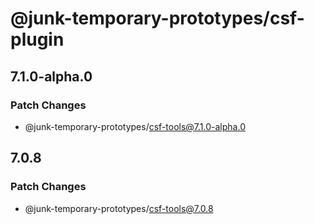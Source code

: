 # @junk-temporary-prototypes/csf-plugin

## 7.1.0-alpha.0

### Patch Changes

- @junk-temporary-prototypes/csf-tools@7.1.0-alpha.0

## 7.0.8

### Patch Changes

- @junk-temporary-prototypes/csf-tools@7.0.8
